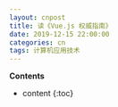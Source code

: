 ```yaml
---
layout: cnpost
title: 读《Vue.js 权威指南》
date: 2019-12-15 22:00:00
categories: cn
tags: 计算机应用技术
--- 
```


__Contents__

* content
{:toc}
